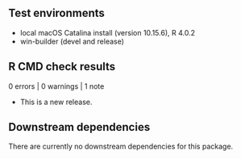 ## Test environments
* local macOS Catalina install (version 10.15.6), R 4.0.2
* win-builder (devel and release)

## R CMD check results
0 errors | 0 warnings | 1 note

* This is a new release.

## Downstream dependencies
There are currently no downstream dependencies for this package.
